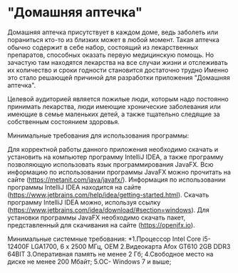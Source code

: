 # "Домашняя аптечка"

 Домашняя аптечка присутствует в каждом доме, ведь заболеть или пораниться кто-то из близких может в любой момент.
Такая аптечка обычно содержит в себе набор, состоящий из лекарственных препаратов, способных оказать первую медицинскую помощь. 
Но зачастую там находятся лекарства на все случаи жизни и отслеживать их количество и сроки годности становится достаточно трудно
Именно это стало решающей причиной для разработки приложения "Домашняя аптечка".

 Целевой аудиторией является пожилые люди, которым надо постоянно принимать лекарства,
люди имеющие хронические заболевания или имеющие в семье маленьких детей, а также тщательно следящие за собственным состоянием здоровья.

Минимальные требования для использования программы:

 Для корректной работы данного приложения необходимо скачать и установить на компьютер программу IntelliJ IDEA,
а также программу позволяющую использовать язык программирования JavaFX. Всю информацию по использовании программы JavaFX можно прочитать на сайте 
(https://metanit.com/java/javafx/).
 Информация по использовании программы IntelliJ IDEA находится на сайте (https://www.jetbrains.com/help/idea/getting-started.html).
Скачать программу IntelliJ IDEA можно, используя ссылку (https://www.jetbrains.com/idea/download/#section=windows).
Для установки программы JavaFX необходимо скачать пакет, представленный для скачивания на сайте (https://openjfx.io).

Минимальные системные требования:
*1.Процессор Intel Core i5-12400F LGA1700, 6 x 2500 МГц, OEM
2.Видеокарта Afox GT610 2GB DDR3 64BIT
3.Оперативная память не менее 2 Гб;
4.Свободное место на диске не менее 200 Мбайт;
5.ОС- Windows 7 и выше;
